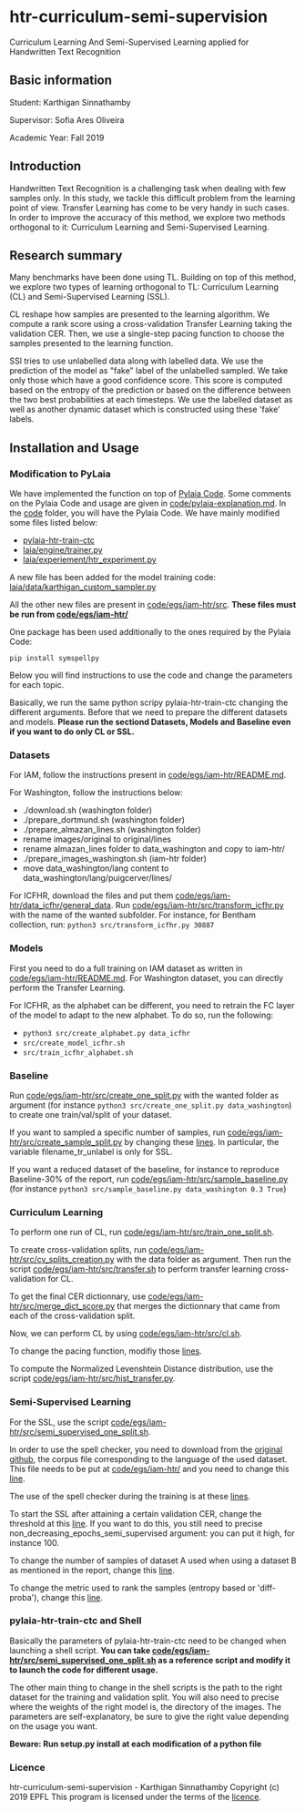 # htr-curriculum-semi-supervision
Curriculum Learning And Semi-Supervised Learning applied for Handwritten Text Recognition

## Basic information

Student: Karthigan Sinnathamby

Supervisor: Sofia Ares Oliveira 

Academic Year: Fall 2019

## Introduction
Handwritten Text Recognition is a challenging task when dealing with few samples only.  In this study, we tackle this difficult problem from the learning point of view. Transfer Learning has come to be very handy in such cases.  In order to improve the accuracy of this method, we explore two methods orthogonal to it:  Curriculum Learning and Semi-Supervised Learning.

## Research summary
Many benchmarks have been done using TL. Building on top of this method, we explore two types of learning orthogonal to TL: Curriculum Learning (CL) and Semi-Supervised Learning (SSL).

CL reshape how samples are presented to the learning algorithm. We compute a rank score using a cross-validation Transfer Learning taking the validation CER. Then, we use a single-step pacing function to choose the samples presented to the learning function.

SSl tries to use unlabelled data along with labelled data. We use the prediction of the model as "fake" label of the unlabelled sampled. We take only those which have a good confidence score. This score is computed based on the entropy of the prediction or based on the difference between the two best probabilities at each timesteps. We use the labelled dataset as well as another dynamic dataset which is constructed using these 'fake' labels.


## Installation and Usage


### Modification to PyLaia
We have implemented the function on top of [Pylaia Code](https://github.com/jpuigcerver/PyLaia). Some comments on the Pylaia Code and usage are given in [code/pylaia-explanation.md](code/pylaia-explanation.md). In the [code](code/) folder, you will have the Pylaia Code. We have mainly modified some files listed below:

- [pylaia-htr-train-ctc](pylaia-htr-train-ctc)
- [laia/engine/trainer.py](laia/engine/trainer.py)
- [laia/experiement/htr_experiment.py](laia/experiement/htr_experiment.py)

A new file has been added for the model training code:
[laia/data/karthigan_custom_sampler.py](laia/data/karthigan_custom_sampler.py)

All the other new files are present in [code/egs/iam-htr/src](code/egs/iam-htr/src). **These files must be run from [code/egs/iam-htr/](code/egs/iam-htr/)**

One package has been used additionally to the ones required by the Pylaia Code:

`pip install symspellpy`

Below you will find instructions to use the code and change the parameters for each topic.

Basically, we run the same python scripy pylaia-htr-train-ctc changing the different arguments.
Before that we need to prepare the different datasets and models. **Please run the sectiond Datasets, Models and Baseline even if you want to do only CL or SSL.**

### Datasets
For IAM, follow the instructions present in [code/egs/iam-htr/README.md](code/egs/iam-htr/README.md).

For Washington, follow the instructions below:
- ./download.sh (washington folder)
- ./prepare_dortmund.sh (washington folder)
- ./prepare_almazan_lines.sh (washington folder)
- rename images/original to original/lines
- rename almazan_lines folder to data_washington and copy to iam-htr/
- ./prepare_images_washington.sh (iam-htr folder)
- move data_washington/lang content to data_washington/lang/puigcerver/lines/

For ICFHR, download the files and put them [code/egs/iam-htr/data_icfhr/general_data](code/egs/iam-htr/data_icfhr/general_data). Run [code/egs/iam-htr/src/transform_icfhr.py](code/egs/iam-htr/src/transform_icfhr.py) with the name of the wanted subfolder. For instance, for Bentham collection, run: `python3 src/transform_icfhr.py 30887`

### Models
First you need to do a full training on IAM dataset as written in [code/egs/iam-htr/README.md](code/egs/iam-htr/README.md).
For Washington dataset, you can directly perform the Transfer Learning.

For ICFHR, as the alphabet can be different, you need to retrain the FC layer of the model to adapt to the new alphabet. To do so, run the following:

- `python3 src/create_alphabet.py data_icfhr`
- `src/create_model_icfhr.sh`
- `src/train_icfhr_alphabet.sh`

### Baseline

Run [code/egs/iam-htr/src/create_one_split.py](code/egs/iam-htr/src/create_one_split.py) with the wanted folder as argument (for instance `python3 src/create_one_split.py data_washington`)
to create one train/val/split of your dataset. 

If you want to sampled a specific number of samples, run [code/egs/iam-htr/src/create_sample_split.py](code/egs/iam-htr/src/create_sample_split.py) by changing these [lines](https://github.com/karna2605/htr-curriculum-semi-supervision/blob/741b5207aaf2f6886654a76afdb33a2349030127/code/egs/iam-htr/src/create_sampled_split.py#L42-L52).  In particular, the variable filename_tr_unlabel is only for SSL. 

If you want a reduced dataset of the baseline, for instance to reproduce Baseline-30% of the report, run [code/egs/iam-htr/src/sample_baseline.py](code/egs/iam-htr/src/sample_baseline.py) (for instance `python3 src/sample_baseline.py data_washington 0.3 True`)

### Curriculum Learning
To perform one run of CL, run [code/egs/iam-htr/src/train_one_split.sh](code/egs/iam-htr/src/train_one_split.sh).

To create cross-validation splits, run [code/egs/iam-htr/src/cv_splits_creation.py](code/egs/iam-htr/src/cv_splits_creation.py) with the data folder as argument. Then run the script [code/egs/iam-htr/src/transfer.sh](code/egs/iam-htr/src/transfer.sh) to perform transfer learning cross-validation for CL. 

To get the final CER dictionnary, use [code/egs/iam-htr/src/merge_dict_score.py](code/egs/iam-htr/src/merge_dict_score.py) that merges the dictionnary that came from each of the cross-validation split.

Now, we can perform CL by using [code/egs/iam-htr/src/cl.sh](code/egs/iam-htr/src/cl.sh).

To change the pacing function, modifiy those [lines](https://github.com/karna2605/htr-curriculum-semi-supervision/blob/741b5207aaf2f6886654a76afdb33a2349030127/code/pylaia-htr-train-ctc#L343-L346).

To compute the Normalized Levenshtein Distance distribution, use the script [code/egs/iam-htr/src/hist_transfer.py](code/egs/iam-htr/src/hist_transfer.py).

### Semi-Supervised Learning

For the SSL, use the script [code/egs/iam-htr/src/semi_supervised_one_split.sh](code/egs/iam-htr/src/semi_supervised_one_split.sh).

In order to use the spell checker, you need to download from the [original github](https://github.com/mammothb/symspellpy), the corpus file corresponding to the language of the used dataset. This file needs to be put at [code/egs/iam-htr/](code/egs/iam-htr/) and you need to change this [line](https://github.com/karna2605/htr-curriculum-semi-supervision/blob/741b5207aaf2f6886654a76afdb33a2349030127/code/laia/engine/trainer.py#L117). 

The use of the spell checker during the training is at these [lines](https://github.com/karna2605/htr-curriculum-semi-supervision/blob/741b5207aaf2f6886654a76afdb33a2349030127/code/laia/engine/trainer.py#L271-L279).

To start the SSL after attaining a certain validation CER, change the threshold at this [line](https://github.com/karna2605/htr-curriculum-semi-supervision/blob/741b5207aaf2f6886654a76afdb33a2349030127/code/laia/experiments/htr_experiment.py#L100). If you want to do this, you still need to precise non_decreasing_epochs_semi_supervised argument: you can put it high, for instance 100.

To change the number of samples of dataset A used when using a dataset B as mentioned in the report, change this [line](https://github.com/karna2605/htr-curriculum-semi-supervision/blob/741b5207aaf2f6886654a76afdb33a2349030127/code/laia/engine/trainer.py#L204).

To change the metric used to rank the samples (entropy based or 'diff-proba'), change this [line](https://github.com/karna2605/htr-curriculum-semi-supervision/blob/741b5207aaf2f6886654a76afdb33a2349030127/code/laia/engine/trainer.py#L219).


### pylaia-htr-train-ctc and Shell

Basically the parameters of pylaia-htr-train-ctc need to be changed when launching a shell script. 
**You can take [code/egs/iam-htr/src/semi_supervised_one_split.sh](code/egs/iam-htr/src/semi_supervised_one_split.sh) as a reference script and modify it to launch the code for different usage.**

The other main thing to change in the shell scripts is the path to the right dataset for the training and validation split. You will also need to precise where the weights of the right model is, the directory of the images. The parameters are self-explanatory, be sure to give the right value depending on the usage you want.

**Beware: Run setup.py install at each modification of a python file**

### Licence
htr-curriculum-semi-supervision - Karthigan Sinnathamby
Copyright (c) 2019 EPFL
This program is licensed under the terms of the [licence](LICENCE).

